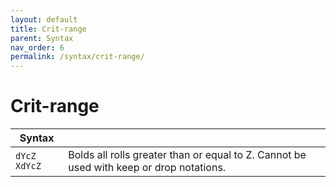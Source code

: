 ```yaml
---
layout: default
title: Crit-range
parent: Syntax
nav_order: 6
permalink: /syntax/crit-range/
---
```


# Crit-range

| Syntax            |                                                                                                                                     |
|-------------------|-------------------------------------------------------------------------------------------------------------------------------------|
| `dYcZ` `XdYcZ`    | Bolds all rolls greater than or equal to Z. Cannot be used with keep or drop notations.                                             |
